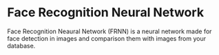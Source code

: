 # Face Recognition Neural Network

Face Recognition Neaural Network (FRNN) is a neural network made for face detection in images and comparison them with images from your database.